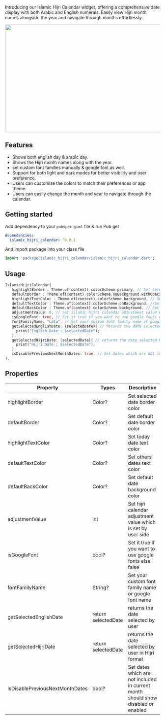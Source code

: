 Introducing our Islamic Hijri Calendar widget, offering a comprehensive date display with both Arabic and English numerals. Easily view Hijri month names alongside the year and navigate through months effortlessly.

<img src="https://github.com/DevCodeSpace/islamic_hijri_calendar/master/assets/banner1.png" align="center" height="350" width="1500"/>

## Features

* Shows both english day & arabic day.
* Shows the Hijri month names along with the year.
* set custom font families manually & google font as well.
* Support for both light and dark modes for better visibility and user preference.
* Users can customize the colors to match their preferences or app theme.
* Users can easily change the month and year to navigate through the calendar.

## Getting started

Add dependency to your `pubspec.yaml` file & run Pub get

```yaml
dependencies:
  islamic_hijri_calendar: ^0.0.1
```
And import package into your class file

```dart
import 'package:islamic_hijri_calendar/islamic_hijri_calendar.dart';
```

## Usage

```dart
IslamicHijriCalendar(
   highlightBorder : Theme.of(context).colorScheme.primary, // Set selected date border color
   defaultBorder : Theme.of(context).colorScheme.onBackground.withOpacity(.1), // Set default date border color
   highlightTextColor : Theme.of(context).colorScheme.background, // Set today date text color            
   defaultTextColor : Theme.of(context).colorScheme.onBackground, //Set others dates text color            
   defaultBackColor : Theme.of(context).colorScheme.background, // Set default date background color            
   adjustmentValue: 0, // Set islamic hijri calendar adjustment value which is set  by user side
   isGoogleFont: true, // Set it true if you want to use google fonts else false            
   fontFamilyName: "Lato", // Set your custom font family name or google font name
   getSelectedEnglishDate: (selectedDate){ // returns the date selected by user
     print("English Date : $selectedDate");
   },            
   getSelectedHijriDate: (selectedDate){ // returns the date selected by user in Hijri format
     print("Hijri Date : $selectedDate");
   },            
   isDisablePreviousNextMonthDates: true, // Set dates which are not included in current month should show disabled or enabled
),
```

## Properties

| Property                        | Types               | Description                                                                       |
|---------------------------------|---------------------|-----------------------------------------------------------------------------------|
| highlightBorder                 | Color?              | Set selected date border color                                                    |
| defaultBorder                   | Color?              | Set default date border color                                                     |
| highlightTextColor              | Color?              | Set today date text color                                                         |
| defaultTextColor                | Color?              | Set others dates text color                                                       |
| defaultBackColor                | Color?              | Set default date background color                                                 |
| adjustmentValue                 | int                 | Set hijri calendar adjustment value which is set  by user side                    |
| isGoogleFont                    | bool?               | Set it true if you want to use google fonts else false                            |
| fontFamilyName                  | String?             | Set your custom font family name or google font name                              |
| getSelectedEnglishDate          | return selectedDate | returns the date selected by user                                                                          |
| getSelectedHijriDate            | return selectedDate | returns the date selected by user in Hijri format                                            |
| isDisablePreviousNextMonthDates | bool?               | Set dates which are not included in current month should show disabled or enabled |
